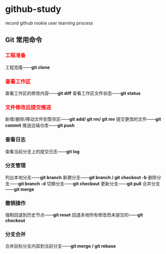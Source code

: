 # github-study
record github rookie user learning process
## Git 常用命令
### <span style="color:red;">工程准备</span>
工程克隆——**git clone**

### <span style="color:red;">查看工作区</span>
查看工作区的修改内容——**git diff**
查看工作区文件状态——**git status**

### <span style="color:red;">文件修改后提交推送</span>
新增/删除/移动文件到暂存区——**git add/ git rm/ git mv**
提交更改的文件——**git commit**
推送远端仓库——**git push**

### 查看日志
查看当前分支上的提交日志——**git log**

### 分支管理
列出本地分支——**git branch**
新建分支——**git branch / git checkout -b**
删除分支——**git branch -d**
切换分支——**git checkout**
更新分支——**git pull**
合并分支——**git merge**

### 撤销操作
强制回退到历史节点——**git reset**
回退本地所有修改而未提交的——**git checkout**

### 分支合并
合并目标分支内容到当前分支——**git merge / git rebase**


